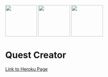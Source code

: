 <img src="https://strongloop.com/wp-content/uploads/2015/12/nodejs-logo.png" height=100> <img src="https://camo.githubusercontent.com/6795c053f2fafee4d1c76f3a181876013827dd5e/68747470733a2f2f662e636c6f75642e6769746875622e636f6d2f6173736574732f333437303430322f313230383630372f32376637643134322d323564362d313165332d386330372d6139316532633736396435322e706e67" height=100> <img src="https://www.pubnub.com/wp-content/uploads/2014/07/SOCKETIOICON.gif" height=100>

# Quest Creator

[Link to Heroku Page](https://quest-creator.herokuapp.com/#/)
